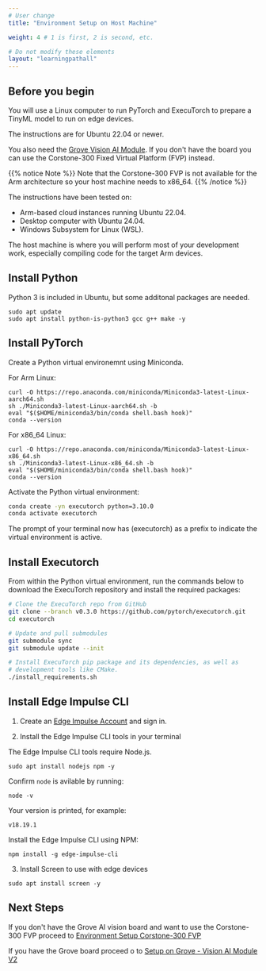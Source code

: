 ```yaml
---
# User change
title: "Environment Setup on Host Machine"

weight: 4 # 1 is first, 2 is second, etc.

# Do not modify these elements
layout: "learningpathall"
---
```

## Before you begin 

You will use a Linux computer to run PyTorch and ExecuTorch to prepare a TinyML model to run on edge devices. 

The instructions are for Ubuntu 22.04 or newer.

You also need the [Grove Vision AI Module](https://wiki.seeedstudio.com/Grove-Vision-AI-Module/). If you don't have the board you can use the Corstone-300 Fixed Virtual Platform (FVP) instead.

{{% notice Note %}}
Note that the Corstone-300 FVP is not available for the Arm architecture so your host machine needs to x86_64.
{{% /notice %}}

The instructions have been tested on:
- Arm-based cloud instances running Ubuntu 22.04.
- Desktop computer with Ubuntu 24.04.
- Windows Subsystem for Linux (WSL).

The host machine is where you will perform most of your development work, especially compiling code for the target Arm devices.

## Install Python

Python 3 is included in Ubuntu, but some additonal packages are needed. 

```console
sudo apt update
sudo apt install python-is-python3 gcc g++ make -y
```

## Install PyTorch

Create a Python virtual environemnt using Miniconda. 

For Arm Linux:

```console
curl -O https://repo.anaconda.com/miniconda/Miniconda3-latest-Linux-aarch64.sh
sh ./Miniconda3-latest-Linux-aarch64.sh -b
eval "$($HOME/miniconda3/bin/conda shell.bash hook)"
conda --version
```

For x86_64 Linux:

```console
curl -O https://repo.anaconda.com/miniconda/Miniconda3-latest-Linux-x86_64.sh
sh ./Miniconda3-latest-Linux-x86_64.sh -b
eval "$($HOME/miniconda3/bin/conda shell.bash hook)"
conda --version
```

Activate the Python virtual environment:

```bash
conda create -yn executorch python=3.10.0
conda activate executorch
```

The prompt of your terminal now has (executorch) as a prefix to indicate the virtual environment is active.


## Install Executorch

From within the Python virtual environment, run the commands below to download the ExecuTorch repository and install the required packages: 

``` bash
# Clone the ExecuTorch repo from GitHub
git clone --branch v0.3.0 https://github.com/pytorch/executorch.git
cd executorch

# Update and pull submodules
git submodule sync
git submodule update --init

# Install ExecuTorch pip package and its dependencies, as well as
# development tools like CMake.
./install_requirements.sh
```

## Install Edge Impulse CLI

1. Create an [Edge Impulse Account](https://studio.edgeimpulse.com/signup) and sign in.

2. Install the Edge Impulse CLI tools in your terminal

The Edge Impulse CLI tools require Node.js. 

```console
sudo apt install nodejs npm -y
```

Confirm `node` is avilable by running: 

```console
node -v 
```

Your version is printed, for example:

```output
v18.19.1
```

Install the Edge Impulse CLI using NPM:

```console
npm install -g edge-impulse-cli
```

3. Install Screen to use with edge devices

```console
sudo apt install screen -y
```

## Next Steps

If you don't have the Grove AI vision board and want to use the Corstone-300 FVP proceed to [Environment Setup Corstone-300 FVP](/learning-paths/microcontrollers/introduction-to-tinyml-on-arm/env-setup-6-fvp/)

If you have the Grove board proceed o to [Setup on Grove - Vision AI Module V2](/learning-paths/microcontrollers/introduction-to-tinyml-on-arm/setup-7-grove/)